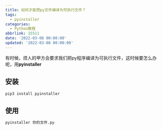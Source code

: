 ```yaml
---
title: 如何才能把py文件编译为可执行文件？
tags:
  - pyinstaller
categories:
  - Python教程
abbrlink: 15511
date: '2022-03-08 00:00:00'
updated: '2022-03-08 00:00:00'
---
```

有时候，烦人的甲方会要求我们把py程序编译为可执行文件，这时候要怎么办呢，用**pyinstaller**
## 安装
```bash
pip3 install pyinstaller
```
## 使用
```bash
pyinstaller 你的文件.py
```